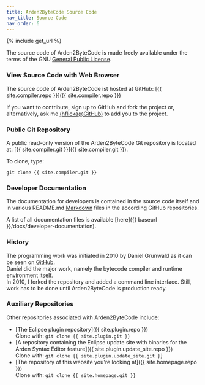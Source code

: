 ```yaml
---
title: Arden2ByteCode Source Code
nav_title: Source Code
nav_order: 6
---
```

{% include get_url %}

The source code of Arden2ByteCode is made freely available under the terms of the GNU [General Public License](http://www.gnu.org/copyleft/gpl.html).

### View Source Code with Web Browser

The source code of Arden2ByteCode ist hosted at GitHub: [{{ site.compiler.repo }}]({{ site.compiler.repo }})

If you want to contribute, sign up to GitHub and fork the project or, alternatively, ask me [(hflicka@GitHub)](https://github.com/hflicka) to add you to the project.

### Public Git Repository

A public read-only version of the Arden2ByteCode Git repository is located at: [{{ site.compiler.git }}]({{ site.compiler.git }}).

To clone, type:

`git clone {{ site.compiler.git }}`

### Developer Documentation

The documentation for developers is contained in the source code itself and in various README.md [Markdown](https://en.wikipedia.org/wiki/Markdown) files in the according GitHub repositories.

A list of all documentation files is available [here]({{ baseurl }}/docs/developer-documentation).

### History

The programming work was initiated in 2010 by Daniel Grunwald as it can be seen on [GitHub](https://github.com/dgrunwald/arden2bytecode).  
Daniel did the major work, namely the bytecode compiler and runtime environment itself.  
In 2010, I forked the repository and added a command line interface. Still, work has to be done until Arden2ByteCode is production ready.

### Auxiliary Repositories

Other repositories associated with Arden2ByteCode include:

*   [The Eclipse plugin repository]({{ site.plugin.repo }})  
    Clone with: `git clone {{ site.plugin.git }}`
*   [A repository containing the Eclipse update site with binaries for the Arden Syntax Editor feature]({{ site.plugin.update_site.repo }})  
    Clone with: `git clone {{ site.plugin.update_site.git }}`
*   [The repository of this website you're looking at]({{ site.homepage.repo }})  
    Clone with: `git clone {{ site.homepage.git }}`
